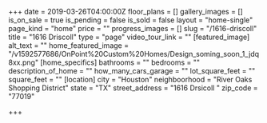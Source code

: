 +++
date = 2019-03-26T04:00:00Z
floor_plans = []
gallery_images = []
is_on_sale = true
is_pending = false
is_sold = false
layout = "home-single"
page_kind = "home"
price = ""
progress_images = []
slug = "/1616-driscoll"
title = "1616 Driscoll"
type = "page"
video_tour_link = ""
[featured_image]
alt_text = ""
home_featured_image = "/v1592577686/OnPoint%20Custom%20Homes/Design_soming_soon_1_jdq8xx.png"
[home_specifics]
bathrooms = ""
bedrooms = ""
description_of_home = ""
how_many_cars_garage = ""
lot_square_feet = ""
square_feet = ""
[location]
city = "Houston"
neighboorhood = "River Oaks Shopping District"
state = "TX"
street_address = "1616 Drsicoll "
zip_code = "77019"

+++
